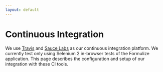 ```yaml
---
layout: default
---
```


# Continuous Integration

We use [Travis](https://travis-ci.org/jegelstaff/formulize/builds) and [Sauce Labs](saucelabs.com) as our continuous integration platform.  We currently test only using Selenium 2 in-browser tests of the Formulize application.  This page describes the configuration and setup of our integration with these CI tools.


